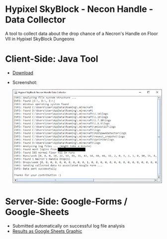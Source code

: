 # Hypixel SkyBlock - Necon Handle - Data Collector
A tool to collect data about the drop chance of a Necron's Handle on Floor VII in Hypixel SkyBlock Dungeons

# Client-Side: Java Tool
- [Download](https://github.com/doej1367/HypixelSkyBlockNeconHandleDataCollector/releases) 
- Screenshot:

  ![icon](screenshots/screenshot01.png)

# Server-Side: Google-Forms / Google-Sheets
- Submitted automatically on successful log file analysis
- [Results as Google Sheets Graphic](https://docs.google.com/spreadsheets/d/e/2PACX-1vReIuER28dXhxg4nQA-9RasMRvrXXb14EZdMTEmccgl-ACaybZ1nYHQVauiW9S08nWOOawyQ48P4HU0/pubhtml?gid=1301811307&single=true)
